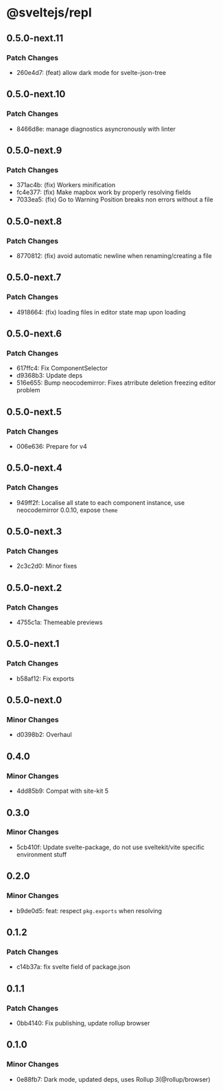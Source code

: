 # @sveltejs/repl

## 0.5.0-next.11

### Patch Changes

- 260e4d7: (feat) allow dark mode for svelte-json-tree

## 0.5.0-next.10

### Patch Changes

- 8466d8e: manage diagnostics asyncronously with linter

## 0.5.0-next.9

### Patch Changes

- 371ac4b: (fix) Workers minification
- fc4e377: (fix) Make mapbox work by properly resolving fields
- 7033ea5: (fix) Go to Warning Position breaks non errors without a file

## 0.5.0-next.8

### Patch Changes

- 8770812: (fix) avoid automatic newline when renaming/creating a file

## 0.5.0-next.7

### Patch Changes

- 4918664: (fix) loading files in editor state map upon loading

## 0.5.0-next.6

### Patch Changes

- 617ffc4: Fix ComponentSelector
- d9368b3: Update deps
- 516e655: Bump neocodemirror: Fixes atrribute deletion freezing editor problem

## 0.5.0-next.5

### Patch Changes

- 006e636: Prepare for v4

## 0.5.0-next.4

### Patch Changes

- 949ff2f: Localise all state to each component instance, use neocodemirror 0.0.10, expose `theme`

## 0.5.0-next.3

### Patch Changes

- 2c3c2d0: Minor fixes

## 0.5.0-next.2

### Patch Changes

- 4755c1a: Themeable previews

## 0.5.0-next.1

### Patch Changes

- b58af12: Fix exports

## 0.5.0-next.0

### Minor Changes

- d0398b2: Overhaul

## 0.4.0

### Minor Changes

- 4dd85b9: Compat with site-kit 5

## 0.3.0

### Minor Changes

- 5cb410f: Update svelte-package, do not use sveltekit/vite specific environment stuff

## 0.2.0

### Minor Changes

- b9de0d5: feat: respect `pkg.exports` when resolving

## 0.1.2

### Patch Changes

- c14b37a: fix svelte field of package.json

## 0.1.1

### Patch Changes

- 0bb4140: Fix publishing, update rollup browser

## 0.1.0

### Minor Changes

- 0e88fb7: Dark mode, updated deps, uses Rollup 3(@rollup/browser)
